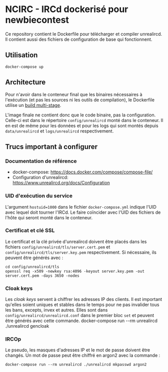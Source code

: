 # NCIRC - IRCd dockerisé pour newbiecontest
Ce repository contient le Dockerfile pour télécharger et compiler unrealircd. Il contient aussi des fichiers de configuration de base qui fonctionnent.

## Utilisation
    docker-compose up

## Architecture
Pour n'avoir dans le conteneur final que les binaires nécessaires à l'exécution (et pas les sources ni les outils de compilation), le Dockerfile utilise un [build multi-stage](https://docs.docker.com/develop/develop-images/multistage-build/).

L'image finale ne contient donc que le code binaire, pas la configuration. Celle-ci est dans le répertoire `config/unrealircd` monté dans le conteneur. Il en est de même pour les données et pour les logs qui sont montés depuis `data/unrealircd` et `logs/unrealircd` respectivement.

## Trucs important à configurer
### Documentation de référence
- docker-compose: https://docs.docker.com/compose/compose-file/
- Configuration d'unrealircd: https://www.unrealircd.org/docs/Configuration

### UID d'exécution du service
L'argument `hostuid=1000` dans le fichier `docker-compose.yml` indique l'UID avec lequel doit tourner l'IRCd. Le faire coïncider avec l'UID des fichiers de l'hôte qui seront monté dans le conteneur.

### Certificat et clé SSL
Le certificat et la clé privée d'unrealircd doivent être placés dans les fichiers `config/unrealircd/tls/server.cert.pem` et `config/unrealircd/tls/server.key.pem` respectivement. Si nécessaire, ils peuvent être générés avec :

    cd config/unrealircd/tls
    openssl req -x509 -newkey rsa:4096 -keyout server.key.pem -out server.cert.pem -days 3650 -nodes

### Cloak keys
Les *cloak keys* servent à chiffrer les adresses IP des clients. Il est important qu'elles soient uniques et stables dans le temps pour ne pas invalider tous les bans, excepts, invex et autres. Elles sont dans `config/unrealircd/unrealircd.conf` dans le premier bloc `set` et peuvent être générés avec cette commande.
    docker-compose run --rm unrealircd ./unrealircd gencloak

### IRCOp
Le pseudo, les masques d'adresses IP et le mot de passe doivent être changés. Un mot de passe peut être chiffré en argon2 avec la commande :

    docker-compose run --rm unrealircd ./unrealircd mkpasswd argon2
